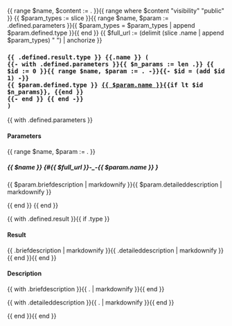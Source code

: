 {{ range $name, $content := . }}{{ range where $content "visibility" "public" }}
{{ $param_types := slice }}{{ range $name, $param := .defined.parameters }}{{ $param_types = $param_types | append $param.defined.type }}{{ end }}
{{ $full_url := (delimit (slice .name | append $param_types) " ") | anchorize }}

<h3 id="{{$full_url}}"><code>{{ .defined.result.type }} {{.name }} (
{{- with .defined.parameters }}{{ $n_params := len .}} {{ $id := 0 }}{{ range $name, $param := . -}}{{- $id = (add $id 1) -}}
{{ $param.defined.type }} <a href="#{{ $full_url }}-_-{{ $param.name }}">{{ $param.name }}</a>{{if lt $id $n_params}}, {{end }}
{{- end }} {{ end -}}
)</code></h3>


{{ with .defined.parameters }}
#### Parameters
{{ range $name, $param := . }}

##### {{ $name }} {#{{ $full_url }}-_-{{ $param.name }} } <!-- id="" -->
{{ $param.briefdescription | markdownify }}{{ $param.detaileddescription | markdownify }}

{{ end }}
{{ end }}

{{ with .defined.result }}{{ if .type }}
#### Result
{{ .briefdescription | markdownify }}{{ .detaileddescription | markdownify }}
{{ end }}{{ end }}

#### Description

{{ with .briefdescription }}{{ . | markdownify }}{{ end }}

{{ with .detaileddescription }}{{ . | markdownify  }}{{ end }}

{{ end }}{{ end }}
